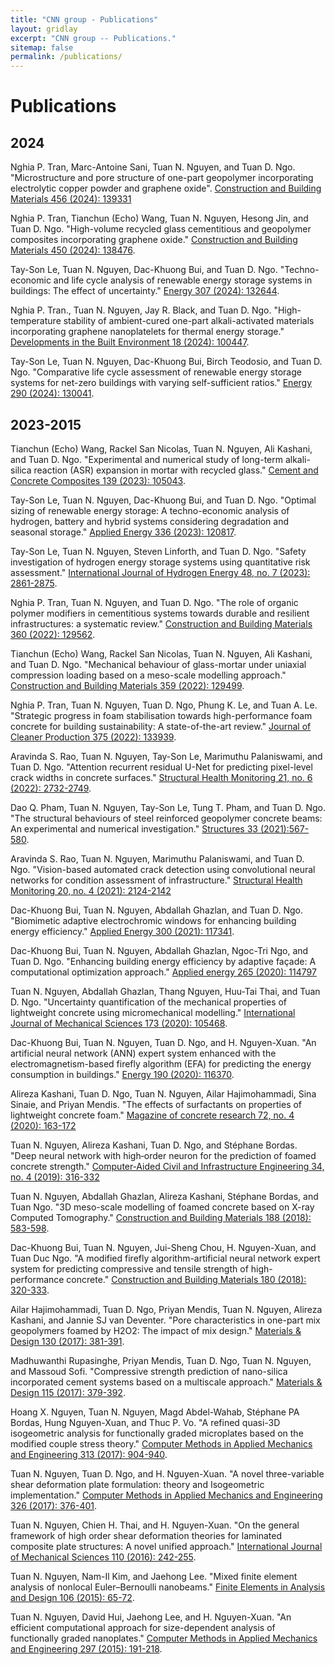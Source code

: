 ```yaml
---
title: "CNN group - Publications"
layout: gridlay
excerpt: "CNN group -- Publications."
sitemap: false
permalink: /publications/
---
```



# Publications

## 2024

Nghia P. Tran, Marc-Antoine Sani, Tuan N. Nguyen, and Tuan D. Ngo. "Microstructure and pore structure of one-part geopolymer incorporating electrolytic copper powder and graphene oxide". [Construction and Building Materials 456 (2024): 139331](https://www.sciencedirect.com/science/article/pii/S0950061824044738)

Nghia P. Tran, Tianchun (Echo) Wang, Tuan N. Nguyen, Hesong Jin, and Tuan D. Ngo. "High-volume recycled glass cementitious and geopolymer composites incorporating graphene oxide." [Construction and Building Materials 450 (2024): 138476](https://www.sciencedirect.com/science/article/pii/S0950061824036183).

Tay-Son Le, Tuan N. Nguyen, Dac-Khuong Bui, and Tuan D. Ngo. "Techno-economic and life cycle analysis of renewable energy storage systems in buildings: The effect of uncertainty." [Energy 307 (2024): 132644](https://www.sciencedirect.com/science/article/pii/S0360544224024186). 

Nghia P. Tran., Tuan N. Nguyen, Jay R. Black, and Tuan D. Ngo. "High-temperature stability of ambient-cured one-part alkali-activated materials incorporating graphene nanoplatelets for thermal energy storage." [Developments in the Built Environment 18 (2024): 100447](https://www.sciencedirect.com/science/article/pii/S2666165924001285).

Tay-Son Le, Tuan N. Nguyen, Dac-Khuong Bui, Birch Teodosio, and Tuan D. Ngo. "Comparative life cycle assessment of renewable energy storage systems for net-zero buildings with varying self-sufficient ratios." [Energy 290 (2024): 130041](https://www.sciencedirect.com/science/article/pii/S0360544223034357).

## 2023-2015
Tianchun (Echo) Wang, Rackel San Nicolas, Tuan N. Nguyen, Ali Kashani, and Tuan D. Ngo. "Experimental and numerical study of long-term alkali-silica reaction (ASR) expansion in mortar with recycled glass." [Cement and Concrete Composites 139 (2023): 105043](https://www.sciencedirect.com/science/article/pii/S0958946523001178).

Tay-Son Le, Tuan N. Nguyen, Dac-Khuong Bui, and Tuan D. Ngo. "Optimal sizing of renewable energy storage: A techno-economic analysis of hydrogen, battery and hybrid systems considering degradation and seasonal storage." [Applied Energy 336 (2023): 120817](https://www.sciencedirect.com/science/article/pii/S0306261923001812).

Tay-Son Le, Tuan N. Nguyen, Steven Linforth, and Tuan D. Ngo. "Safety investigation of hydrogen energy storage systems using quantitative risk assessment." [International Journal of Hydrogen Energy 48, no. 7 (2023): 2861-2875](https://www.sciencedirect.com/science/article/pii/S0360319922047280).

Nghia P. Tran, Tuan N. Nguyen, and Tuan D. Ngo. "The role of organic polymer modifiers in cementitious systems towards durable and resilient infrastructures: a systematic review." [Construction and Building Materials 360 (2022): 129562](https://www.sciencedirect.com/science/article/pii/S0950061822032184).

Tianchun (Echo) Wang, Rackel San Nicolas, Tuan N. Nguyen, Ali Kashani, and Tuan D. Ngo. "Mechanical behaviour of glass-mortar under uniaxial compression loading based on a meso-scale modelling approach." [Construction and Building Materials 359 (2022): 129499](https://www.sciencedirect.com/science/article/pii/S0950061822031555).

Nghia P. Tran, Tuan N. Nguyen, Tuan D. Ngo, Phung K. Le, and Tuan A. Le. "Strategic progress in foam stabilisation towards high-performance foam concrete for building sustainability: A state-of-the-art review." [Journal of Cleaner Production 375 (2022): 133939](https://www.sciencedirect.com/science/article/pii/S0959652622035119).

Aravinda S. Rao, Tuan N. Nguyen, Tay-Son Le, Marimuthu Palaniswami, and Tuan D. Ngo. "Attention recurrent residual U-Net for predicting pixel-level crack widths in concrete surfaces." [Structural Health Monitoring 21, no. 6 (2022): 2732-2749](https://journals.sagepub.com/doi/abs/10.1177/14759217211068859).

Dao Q. Pham, Tuan N. Nguyen, Tay-Son Le, Tung T. Pham, and Tuan D. Ngo. "The structural behaviours of steel reinforced geopolymer concrete beams: An experimental and numerical investigation." [Structures 33 (2021):567-580](https://www.sciencedirect.com/science/article/pii/S2352012421003763).

Aravinda S. Rao, Tuan N. Nguyen, Marimuthu Palaniswami, and Tuan D. Ngo. "Vision-based automated crack detection using convolutional neural networks for condition assessment of infrastructure." [Structural Health Monitoring 20, no. 4 (2021): 2124-2142](https://journals.sagepub.com/doi/abs/10.1177/1475921720965445)

Dac-Khuong Bui, Tuan N. Nguyen, Abdallah Ghazlan, and Tuan D. Ngo. "Biomimetic adaptive electrochromic windows for enhancing building energy efficiency." [Applied Energy 300 (2021): 117341](https://www.sciencedirect.com/science/article/pii/S0306261921007492).

Dac-Khuong Bui, Tuan N. Nguyen, Abdallah Ghazlan, Ngoc-Tri Ngo, and Tuan D. Ngo. "Enhancing building energy efficiency by adaptive façade: A computational optimization approach." [Applied energy 265 (2020): 114797](https://www.sciencedirect.com/science/article/pii/S0306261920303093)

Tuan N. Nguyen, Abdallah Ghazlan, Thang Nguyen, Huu-Tai Thai, and Tuan D. Ngo. "Uncertainty quantification of the mechanical properties of lightweight concrete using micromechanical modelling." [International Journal of Mechanical Sciences 173 (2020): 105468](https://www.sciencedirect.com/science/article/pii/S0020740319331479).

Dac-Khuong Bui, Tuan N. Nguyen, Tuan D. Ngo, and H. Nguyen-Xuan. "An artificial neural network (ANN) expert system enhanced with the electromagnetism-based firefly algorithm (EFA) for predicting the energy consumption in buildings." [Energy 190 (2020): 116370](https://www.sciencedirect.com/science/article/pii/S0360544219320651).

Alireza Kashani, Tuan D. Ngo, Tuan N. Nguyen, Ailar Hajimohammadi, Sina Sinaie, and Priyan Mendis. "The effects of surfactants on properties of lightweight concrete foam." [Magazine of concrete research 72, no. 4 (2020): 163-172](https://www.icevirtuallibrary.com/doi/abs/10.1680/jmacr.18.00242)

Tuan N. Nguyen, Alireza Kashani, Tuan D. Ngo, and Stéphane Bordas. "Deep neural network with high‐order neuron for the prediction of foamed concrete strength." [Computer‐Aided Civil and Infrastructure Engineering 34, no. 4 (2019): 316-332](https://onlinelibrary.wiley.com/doi/abs/10.1111/mice.12422)

Tuan N. Nguyen, Abdallah Ghazlan, Alireza Kashani, Stéphane Bordas, and Tuan Ngo. "3D meso-scale modelling of foamed concrete based on X-ray Computed Tomography." [Construction and Building Materials 188 (2018): 583-598](https://www.sciencedirect.com/science/article/pii/S0950061818320270).

Dac-Khuong Bui, Tuan N. Nguyen, Jui-Sheng Chou, H. Nguyen-Xuan, and Tuan Duc Ngo. "A modified firefly algorithm-artificial neural network expert system for predicting compressive and tensile strength of high-performance concrete." [Construction and Building Materials 180 (2018): 320-333](https://www.sciencedirect.com/science/article/pii/S0950061818312868).

Ailar Hajimohammadi, Tuan D. Ngo, Priyan Mendis, Tuan N. Nguyen, Alireza Kashani, and Jannie SJ van Deventer. "Pore characteristics in one-part mix geopolymers foamed by H2O2: The impact of mix design." [Materials & Design 130 (2017): 381-391](https://www.sciencedirect.com/science/article/pii/S026412751730566X).

Madhuwanthi Rupasinghe, Priyan Mendis, Tuan D. Ngo, Tuan N. Nguyen, and Massoud Sofi. "Compressive strength prediction of nano-silica incorporated cement systems based on a multiscale approach." [Materials & Design 115 (2017): 379-392](https://www.sciencedirect.com/science/article/pii/S0264127516314447).

Hoang X. Nguyen, Tuan N. Nguyen, Magd Abdel-Wahab, Stéphane PA Bordas, Hung Nguyen-Xuan, and Thuc P. Vo. "A refined quasi-3D isogeometric analysis for functionally graded microplates based on the modified couple stress theory." [Computer Methods in Applied Mechanics and Engineering 313 (2017): 904-940](https://www.sciencedirect.com/science/article/pii/S0045782516308167).

Tuan N. Nguyen, Tuan D. Ngo, and H. Nguyen-Xuan. "A novel three-variable shear deformation plate formulation: theory and Isogeometric implementation." [Computer Methods in Applied Mechanics and Engineering 326 (2017): 376-401](https://www.sciencedirect.com/science/article/pii/S0045782517305698).

Tuan N. Nguyen, Chien H. Thai, and H. Nguyen-Xuan. "On the general framework of high order shear deformation theories for laminated composite plate structures: A novel unified approach." [International Journal of Mechanical Sciences 110 (2016): 242-255](https://www.sciencedirect.com/science/article/pii/S0020740316000187).

Tuan N. Nguyen, Nam-Il Kim, and Jaehong Lee. "Mixed finite element analysis of nonlocal Euler–Bernoulli nanobeams." [Finite Elements in Analysis and Design 106 (2015): 65-72](https://www.sciencedirect.com/science/article/pii/S0168874X15001158).

Tuan N. Nguyen, David Hui, Jaehong Lee, and H. Nguyen-Xuan. "An efficient computational approach for size-dependent analysis of functionally graded nanoplates." [Computer Methods in Applied Mechanics and Engineering 297 (2015): 191-218](https://www.sciencedirect.com/science/article/pii/S004578251500239X).
































